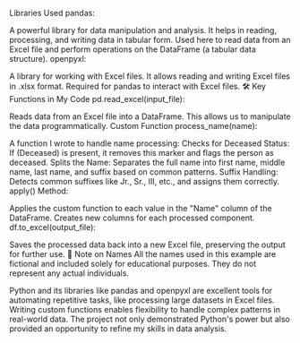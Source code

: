 Libraries Used
pandas:

A powerful library for data manipulation and analysis. It helps in reading, processing, and writing data in tabular form.
Used here to read data from an Excel file and perform operations on the DataFrame (a tabular data structure).
openpyxl:

A library for working with Excel files. It allows reading and writing Excel files in .xlsx format.
Required for pandas to interact with Excel files.
🛠️ Key Functions in My Code
pd.read_excel(input_file):

Reads data from an Excel file into a DataFrame.
This allows us to manipulate the data programmatically.
Custom Function process_name(name):

A function I wrote to handle name processing:
Checks for Deceased Status: If (Deceased) is present, it removes this marker and flags the person as deceased.
Splits the Name: Separates the full name into first name, middle name, last name, and suffix based on common patterns.
Suffix Handling: Detects common suffixes like Jr., Sr., III, etc., and assigns them correctly.
apply() Method:

Applies the custom function to each value in the "Name" column of the DataFrame.
Creates new columns for each processed component.
df.to_excel(output_file):

Saves the processed data back into a new Excel file, preserving the output for further use.
📝 Note on Names
All the names used in this example are fictional and included solely for educational purposes. They do not represent any actual individuals.

Python and its libraries like pandas and openpyxl are excellent tools for automating repetitive tasks, like processing large datasets in Excel files.
Writing custom functions enables flexibility to handle complex patterns in real-world data.
The project not only demonstrated Python's power but also provided an opportunity to refine my skills in data analysis.
